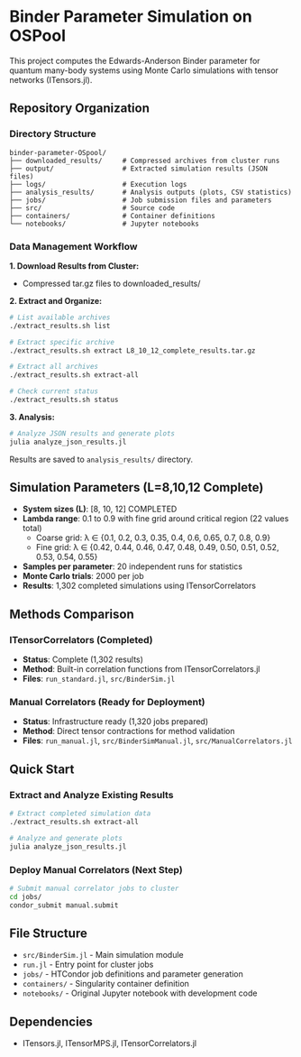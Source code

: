 # Binder Parameter Simulation on OSPool
This project computes the Edwards-Anderson Binder parameter for quantum many-body systems using Monte Carlo simulations with tensor networks (ITensors.jl).

## Repository Organization

### Directory Structure
```
binder-parameter-OSpool/
├── downloaded_results/     # Compressed archives from cluster runs
├── output/                 # Extracted simulation results (JSON files)
├── logs/                   # Execution logs
├── analysis_results/       # Analysis outputs (plots, CSV statistics)
├── jobs/                   # Job submission files and parameters
├── src/                    # Source code
├── containers/             # Container definitions
└── notebooks/              # Jupyter notebooks
```

### Data Management Workflow

**1. Download Results from Cluster:**
- Compressed tar.gz files to downloaded_results/

**2. Extract and Organize:**
```bash
# List available archives
./extract_results.sh list

# Extract specific archive
./extract_results.sh extract L8_10_12_complete_results.tar.gz

# Extract all archives
./extract_results.sh extract-all

# Check current status
./extract_results.sh status
```

**3. Analysis:**
```bash
# Analyze JSON results and generate plots
julia analyze_json_results.jl
```

Results are saved to `analysis_results/` directory.

## Simulation Parameters (L=8,10,12 Complete)

- **System sizes (L)**: [8, 10, 12] COMPLETED
- **Lambda range**: 0.1 to 0.9 with fine grid around critical region (22 values total)
  - Coarse grid: λ ∈ {0.1, 0.2, 0.3, 0.35, 0.4, 0.6, 0.65, 0.7, 0.8, 0.9}
  - Fine grid: λ ∈ {0.42, 0.44, 0.46, 0.47, 0.48, 0.49, 0.50, 0.51, 0.52, 0.53, 0.54, 0.55}
- **Samples per parameter**: 20 independent runs for statistics
- **Monte Carlo trials**: 2000 per job
- **Results**: 1,302 completed simulations using ITensorCorrelators

## Methods Comparison

### ITensorCorrelators (Completed)
- **Status**: Complete (1,302 results)
- **Method**: Built-in correlation functions from ITensorCorrelators.jl
- **Files**: `run_standard.jl`, `src/BinderSim.jl`

### Manual Correlators (Ready for Deployment)
- **Status**: Infrastructure ready (1,320 jobs prepared)
- **Method**: Direct tensor contractions for method validation
- **Files**: `run_manual.jl`, `src/BinderSimManual.jl`, `src/ManualCorrelators.jl`

## Quick Start

### Extract and Analyze Existing Results
```bash
# Extract completed simulation data
./extract_results.sh extract-all

# Analyze and generate plots
julia analyze_json_results.jl
```

### Deploy Manual Correlators (Next Step)
```bash
# Submit manual correlator jobs to cluster
cd jobs/
condor_submit manual.submit
```

## File Structure

- `src/BinderSim.jl` - Main simulation module
- `run.jl` - Entry point for cluster jobs
- `jobs/` - HTCondor job definitions and parameter generation
- `containers/` - Singularity container definition
- `notebooks/` - Original Jupyter notebook with development code

## Dependencies

- ITensors.jl, ITensorMPS.jl, ITensorCorrelators.jl
